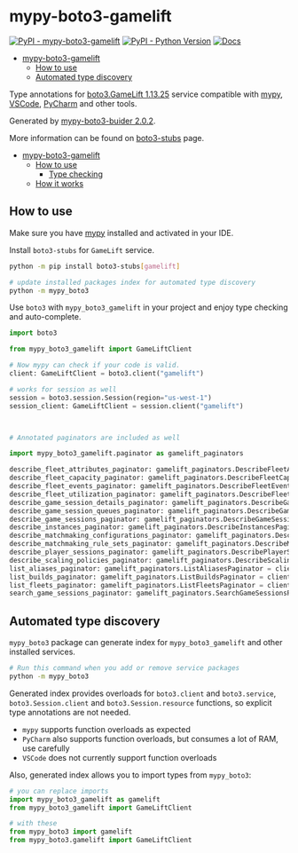# mypy-boto3-gamelift

[![PyPI - mypy-boto3-gamelift](https://img.shields.io/pypi/v/mypy-boto3-gamelift.svg?color=blue)](https://pypi.org/project/mypy-boto3-gamelift)
[![PyPI - Python Version](https://img.shields.io/pypi/pyversions/mypy-boto3-gamelift.svg?color=blue)](https://pypi.org/project/mypy-boto3-gamelift)
[![Docs](https://img.shields.io/readthedocs/mypy-boto3-builder.svg?color=blue)](https://mypy-boto3-builder.readthedocs.io/)

- [mypy-boto3-gamelift](#mypy-boto3-gamelift)
  - [How to use](#how-to-use)
  - [Automated type discovery](#automated-type-discovery)


Type annotations for
[boto3.GameLift 1.13.25](https://boto3.amazonaws.com/v1/documentation/api/1.13.25/reference/services/gamelift.html#GameLift) service
compatible with [mypy](https://github.com/python/mypy), [VSCode](https://code.visualstudio.com/),
[PyCharm](https://www.jetbrains.com/pycharm/) and other tools.

Generated by [mypy-boto3-buider 2.0.2](https://github.com/vemel/mypy_boto3_builder).

More information can be found on [boto3-stubs](https://pypi.org/project/boto3-stubs/) page.

- [mypy-boto3-gamelift](#mypy-boto3-gamelift)
  - [How to use](#how-to-use)
    - [Type checking](#type-checking)
  - [How it works](#how-it-works)

## How to use

Make sure you have [mypy](https://github.com/python/mypy) installed and activated in your IDE.

Install `boto3-stubs` for `GameLift` service.

```bash
python -m pip install boto3-stubs[gamelift]

# update installed packages index for automated type discovery
python -m mypy_boto3
```

Use `boto3` with `mypy_boto3_gamelift` in your project and enjoy type checking and auto-complete.

```python
import boto3

from mypy_boto3_gamelift import GameLiftClient

# Now mypy can check if your code is valid.
client: GameLiftClient = boto3.client("gamelift")

# works for session as well
session = boto3.session.Session(region="us-west-1")
session_client: GameLiftClient = session.client("gamelift")



# Annotated paginators are included as well

import mypy_boto3_gamelift.paginator as gamelift_paginators

describe_fleet_attributes_paginator: gamelift_paginators.DescribeFleetAttributesPaginator = client.get_paginator("describe_fleet_attributes")
describe_fleet_capacity_paginator: gamelift_paginators.DescribeFleetCapacityPaginator = client.get_paginator("describe_fleet_capacity")
describe_fleet_events_paginator: gamelift_paginators.DescribeFleetEventsPaginator = client.get_paginator("describe_fleet_events")
describe_fleet_utilization_paginator: gamelift_paginators.DescribeFleetUtilizationPaginator = client.get_paginator("describe_fleet_utilization")
describe_game_session_details_paginator: gamelift_paginators.DescribeGameSessionDetailsPaginator = client.get_paginator("describe_game_session_details")
describe_game_session_queues_paginator: gamelift_paginators.DescribeGameSessionQueuesPaginator = client.get_paginator("describe_game_session_queues")
describe_game_sessions_paginator: gamelift_paginators.DescribeGameSessionsPaginator = client.get_paginator("describe_game_sessions")
describe_instances_paginator: gamelift_paginators.DescribeInstancesPaginator = client.get_paginator("describe_instances")
describe_matchmaking_configurations_paginator: gamelift_paginators.DescribeMatchmakingConfigurationsPaginator = client.get_paginator("describe_matchmaking_configurations")
describe_matchmaking_rule_sets_paginator: gamelift_paginators.DescribeMatchmakingRuleSetsPaginator = client.get_paginator("describe_matchmaking_rule_sets")
describe_player_sessions_paginator: gamelift_paginators.DescribePlayerSessionsPaginator = client.get_paginator("describe_player_sessions")
describe_scaling_policies_paginator: gamelift_paginators.DescribeScalingPoliciesPaginator = client.get_paginator("describe_scaling_policies")
list_aliases_paginator: gamelift_paginators.ListAliasesPaginator = client.get_paginator("list_aliases")
list_builds_paginator: gamelift_paginators.ListBuildsPaginator = client.get_paginator("list_builds")
list_fleets_paginator: gamelift_paginators.ListFleetsPaginator = client.get_paginator("list_fleets")
search_game_sessions_paginator: gamelift_paginators.SearchGameSessionsPaginator = client.get_paginator("search_game_sessions")
```

## Automated type discovery

`mypy_boto3` package can generate index for `mypy_boto3_gamelift` and other installed services.

```bash
# Run this command when you add or remove service packages
python -m mypy_boto3
```

Generated index provides overloads for `boto3.client` and `boto3.service`,
`boto3.Session.client` and `boto3.Session.resource` functions,
so explicit type annotations are not needed.

- `mypy` supports function overloads as expected
- `PyCharm` also supports function overloads, but consumes a lot of RAM, use carefully
- `VSCode` does not currently support function overloads

Also, generated index allows you to import types from `mypy_boto3`:

```python
# you can replace imports
import mypy_boto3_gamelift as gamelift
from mypy_boto3_gamelift import GameLiftClient

# with these
from mypy_boto3 import gamelift
from mypy_boto3.gamelift import GameLiftClient
```